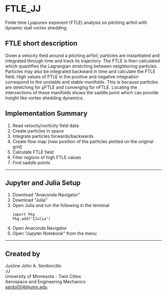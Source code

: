# FTLE_JJ
Finite time Lyapunov exponent (FTLE) analysis on pitching airfoil with dynamic stall vortex shedding

## FTLE short description
Given a velocity field around a pitching airfoil, particles are instantiated and integrated through time and track its trajectory. The FTLE is then calculated which quantifies the Lagrangian stretching between neighboring particles. Particles may also be integrated backward in time and calculate the FTLE field. High values of FTLE in the positive and negative integration correspond to the unstable and stable manifolds. This is because particles are stretching for pFTLE and converging for nFTLE. Locating the intersections of these manifolds shows the saddle point which can provide insight like vortex shedding dynamics.

## Implementation Summary
  1. Read velocity/vorticity field data
  2. Create particles in space
  3. Integrate particles forwards/backwards
  4. Create flow map (new position of the particles plotted on the original grid)
  5. Calculate FTLE field
  6. Filter regions of high FTLE values
  7. Find saddle points
     
---
## Jupyter and Julia Setup 
  1. Download "Anaconda Navigator"
  2. Download "Julia"
  3. Open Julia and run the following in the terminal
     ```
     import Pkg
     Pkg.add("IJulia")
     ```
  4. Open Anaconda Navigator
  5. Open "Jupyter Notebook" from the menu

--- 
## Created by 
Justine John A. Serdoncillo  
JJ  
University of Minnesota - Twin Cities  
Aerospace and Engineering Mechanics  
serdo004@umn.edu  
